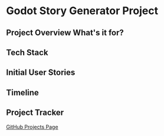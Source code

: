 # Godot Story Generator Project

## Project Overview What's it for?

## Tech Stack


## Initial User Stories

## Timeline

## Project Tracker
[GitHub Projects Page](https://github.com/users/LexBay/projects/2/views/1)


